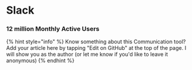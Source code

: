 # Slack

### 12 million Monthly Active Users

{% hint style="info" %}
Know something about this Communication tool? Add your article here by tapping "Edit on GitHub" at the top of the page. I will show you as the author \(or let me know if you'd like to leave it anonymous\)
{% endhint %}

